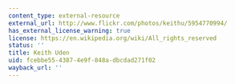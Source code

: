 ```yaml
---
content_type: external-resource
external_url: http://www.flickr.com/photos/keithu/5954770994/
has_external_license_warning: true
license: https://en.wikipedia.org/wiki/All_rights_reserved
status: ''
title: Keith Uden
uid: fcebbe55-4387-4e9f-848a-dbcdad271f02
wayback_url: ''
---
```

